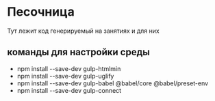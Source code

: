 # Песочница

Тут лежит код генерируемый на занятиях и для них

## команды для настройки среды

- npm install --save-dev gulp-htmlmin
- npm install --save-dev gulp-uglify
- npm install --save-dev gulp-babel @babel/core @babel/preset-env
- npm install --save-dev gulp-connect
